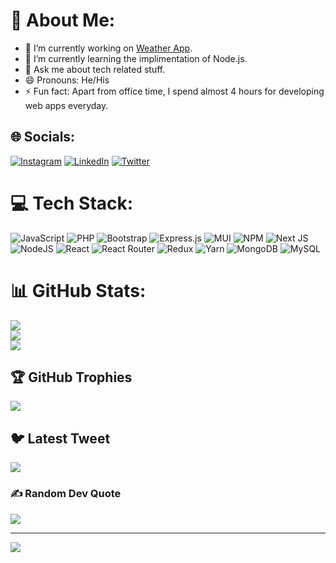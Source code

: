 # 💫 About Me:
- 🔭 I’m currently working on [Weather App](https://modern-weather-web-app.netlify.app/).
- 🌱 I’m currently learning the implimentation of Node.js.
- 💬 Ask me about tech related stuff.
- 😄 Pronouns: He/His
- ⚡ Fun fact: Apart from office time, I spend almost 4 hours for developing web apps everyday.


## 🌐 Socials:
[![Instagram](https://img.shields.io/badge/Instagram-%23E4405F.svg?logo=Instagram&logoColor=white)](https://instagram.com/vishal.thakur25) [![LinkedIn](https://img.shields.io/badge/LinkedIn-%230077B5.svg?logo=linkedin&logoColor=white)](https://linkedin.com/in/VishalThakur290) [![Twitter](https://img.shields.io/badge/Twitter-%231DA1F2.svg?logo=Twitter&logoColor=white)](https://twitter.com/VishalThakur290) 

# 💻 Tech Stack:
![JavaScript](https://img.shields.io/badge/javascript-%23323330.svg?style=for-the-badge&logo=javascript&logoColor=%23F7DF1E) ![PHP](https://img.shields.io/badge/php-%23777BB4.svg?style=for-the-badge&logo=php&logoColor=white) ![Bootstrap](https://img.shields.io/badge/bootstrap-%23563D7C.svg?style=for-the-badge&logo=bootstrap&logoColor=white) ![Express.js](https://img.shields.io/badge/express.js-%23404d59.svg?style=for-the-badge&logo=express&logoColor=%2361DAFB) ![MUI](https://img.shields.io/badge/MUI-%230081CB.svg?style=for-the-badge&logo=material-ui&logoColor=white) ![NPM](https://img.shields.io/badge/NPM-%23000000.svg?style=for-the-badge&logo=npm&logoColor=white) ![Next JS](https://img.shields.io/badge/Next-black?style=for-the-badge&logo=next.js&logoColor=white) ![NodeJS](https://img.shields.io/badge/node.js-6DA55F?style=for-the-badge&logo=node.js&logoColor=white) ![React](https://img.shields.io/badge/react-%2320232a.svg?style=for-the-badge&logo=react&logoColor=%2361DAFB) ![React Router](https://img.shields.io/badge/React_Router-CA4245?style=for-the-badge&logo=react-router&logoColor=white) ![Redux](https://img.shields.io/badge/redux-%23593d88.svg?style=for-the-badge&logo=redux&logoColor=white) ![Yarn](https://img.shields.io/badge/yarn-%232C8EBB.svg?style=for-the-badge&logo=yarn&logoColor=white) ![MongoDB](https://img.shields.io/badge/MongoDB-%234ea94b.svg?style=for-the-badge&logo=mongodb&logoColor=white) ![MySQL](https://img.shields.io/badge/mysql-%2300f.svg?style=for-the-badge&logo=mysql&logoColor=white)
# 📊 GitHub Stats:
![](https://github-readme-stats.vercel.app/api?username=VishalThakur290&theme=react&hide_border=false&include_all_commits=true&count_private=true)<br/>
![](https://github-readme-streak-stats.herokuapp.com/?user=VishalThakur290&theme=react&hide_border=false)<br/>
![](https://github-readme-stats.vercel.app/api/top-langs/?username=VishalThakur290&theme=react&hide_border=false&include_all_commits=true&count_private=true&layout=compact)

## 🏆 GitHub Trophies
![](https://github-profile-trophy.vercel.app/?username=VishalThakur290&theme=tokyonight&no-frame=false&no-bg=true&margin-w=4)

## 🐦 Latest Tweet
[![](https://gtce.itsvg.in/api?username=VishalThakur290)](https://github.com/VishwaGauravIn/github-twitter-card-embed)

### ✍️ Random Dev Quote
![](https://quotes-github-readme.vercel.app/api?type=horizontal&theme=radical)

---
[![](https://visitcount.itsvg.in/api?id=VishalThakur290&icon=0&color=0)](https://visitcount.itsvg.in)

<!-- Proudly created with GPRM ( https://gprm.itsvg.in ) -->
